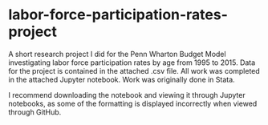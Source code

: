 # labor-force-participation-rates-project
A short research project I did for the Penn Wharton Budget Model investigating labor force participation rates by age from 1995 to 2015. 
Data for the project is contained in the attached .csv file. All work was completed in the attached Jupyter notebook. 
Work was originally done in Stata. 

I recommend downloading the notebook and viewing it through Jupyter notebooks, as some of the formatting is displayed incorrectly when 
viewed through GitHub. 
